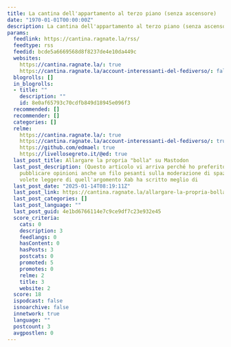 ```yaml
---
title: La cantina dell'appartamento al terzo piano (senza ascensore)
date: "1970-01-01T00:00:00Z"
description: La cantina dell'appartamento al terzo piano (senza ascensore)
params:
  feedlink: https://cantina.ragnate.la/rss/
  feedtype: rss
  feedid: bcde5a6669568d8f8237de4e10da449c
  websites:
    https://cantina.ragnate.la/: true
    https://cantina.ragnate.la/account-interessanti-del-fediverso/: false
  blogrolls: []
  in_blogrolls:
  - title: ""
    description: ""
    id: 8e0af65793c70cdfb849d18945e096f3
  recommended: []
  recommender: []
  categories: []
  relme:
    https://cantina.ragnate.la/: true
    https://cantina.ragnate.la/account-interessanti-del-fediverso/: true
    https://github.com/edmael: true
    https://livellosegreto.it/@ed: true
  last_post_title: Allargare la propria "bolla" su Mastodon
  last_post_description: (Questo articolo vi arriva perché ho preferito evitare di
    pubblicare opinioni anche un filo pesanti sulla moderazione di spazi online, se
    volete leggere di quell'argomento Xab ha scritto meglio di
  last_post_date: "2025-01-14T08:19:11Z"
  last_post_link: https://cantina.ragnate.la/allargare-la-propria-bolla-su-mastodon/
  last_post_categories: []
  last_post_language: ""
  last_post_guid: 4e1bd6766114e7c9ce9df7c23e932e45
  score_criteria:
    cats: 0
    description: 3
    feedlangs: 0
    hasContent: 0
    hasPosts: 3
    postcats: 0
    promoted: 5
    promotes: 0
    relme: 2
    title: 3
    website: 2
  score: 18
  ispodcast: false
  isnoarchive: false
  innetwork: true
  language: ""
  postcount: 3
  avgpostlen: 0
---
```


